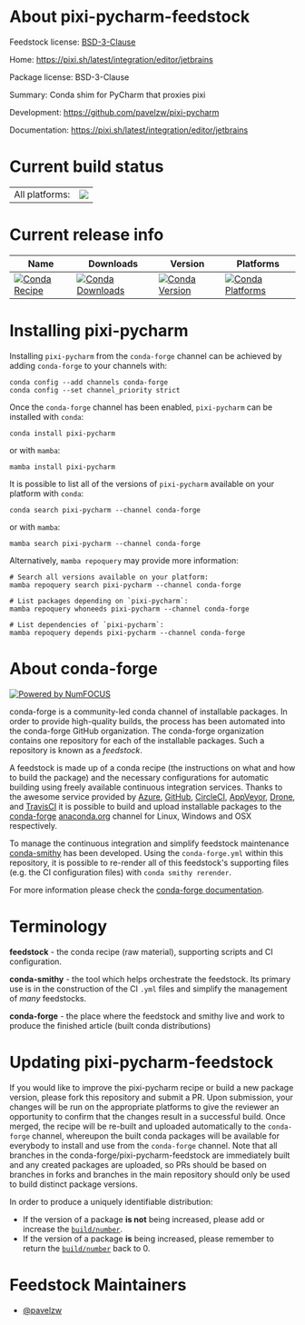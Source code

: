 About pixi-pycharm-feedstock
============================

Feedstock license: [BSD-3-Clause](https://github.com/conda-forge/pixi-pycharm-feedstock/blob/main/LICENSE.txt)

Home: https://pixi.sh/latest/integration/editor/jetbrains

Package license: BSD-3-Clause

Summary: Conda shim for PyCharm that proxies pixi

Development: https://github.com/pavelzw/pixi-pycharm

Documentation: https://pixi.sh/latest/integration/editor/jetbrains

Current build status
====================


<table><tr><td>All platforms:</td>
    <td>
      <a href="https://dev.azure.com/conda-forge/feedstock-builds/_build/latest?definitionId=21842&branchName=main">
        <img src="https://dev.azure.com/conda-forge/feedstock-builds/_apis/build/status/pixi-pycharm-feedstock?branchName=main">
      </a>
    </td>
  </tr>
</table>

Current release info
====================

| Name | Downloads | Version | Platforms |
| --- | --- | --- | --- |
| [![Conda Recipe](https://img.shields.io/badge/recipe-pixi--pycharm-green.svg)](https://anaconda.org/conda-forge/pixi-pycharm) | [![Conda Downloads](https://img.shields.io/conda/dn/conda-forge/pixi-pycharm.svg)](https://anaconda.org/conda-forge/pixi-pycharm) | [![Conda Version](https://img.shields.io/conda/vn/conda-forge/pixi-pycharm.svg)](https://anaconda.org/conda-forge/pixi-pycharm) | [![Conda Platforms](https://img.shields.io/conda/pn/conda-forge/pixi-pycharm.svg)](https://anaconda.org/conda-forge/pixi-pycharm) |

Installing pixi-pycharm
=======================

Installing `pixi-pycharm` from the `conda-forge` channel can be achieved by adding `conda-forge` to your channels with:

```
conda config --add channels conda-forge
conda config --set channel_priority strict
```

Once the `conda-forge` channel has been enabled, `pixi-pycharm` can be installed with `conda`:

```
conda install pixi-pycharm
```

or with `mamba`:

```
mamba install pixi-pycharm
```

It is possible to list all of the versions of `pixi-pycharm` available on your platform with `conda`:

```
conda search pixi-pycharm --channel conda-forge
```

or with `mamba`:

```
mamba search pixi-pycharm --channel conda-forge
```

Alternatively, `mamba repoquery` may provide more information:

```
# Search all versions available on your platform:
mamba repoquery search pixi-pycharm --channel conda-forge

# List packages depending on `pixi-pycharm`:
mamba repoquery whoneeds pixi-pycharm --channel conda-forge

# List dependencies of `pixi-pycharm`:
mamba repoquery depends pixi-pycharm --channel conda-forge
```


About conda-forge
=================

[![Powered by
NumFOCUS](https://img.shields.io/badge/powered%20by-NumFOCUS-orange.svg?style=flat&colorA=E1523D&colorB=007D8A)](https://numfocus.org)

conda-forge is a community-led conda channel of installable packages.
In order to provide high-quality builds, the process has been automated into the
conda-forge GitHub organization. The conda-forge organization contains one repository
for each of the installable packages. Such a repository is known as a *feedstock*.

A feedstock is made up of a conda recipe (the instructions on what and how to build
the package) and the necessary configurations for automatic building using freely
available continuous integration services. Thanks to the awesome service provided by
[Azure](https://azure.microsoft.com/en-us/services/devops/), [GitHub](https://github.com/),
[CircleCI](https://circleci.com/), [AppVeyor](https://www.appveyor.com/),
[Drone](https://cloud.drone.io/welcome), and [TravisCI](https://travis-ci.com/)
it is possible to build and upload installable packages to the
[conda-forge](https://anaconda.org/conda-forge) [anaconda.org](https://anaconda.org/)
channel for Linux, Windows and OSX respectively.

To manage the continuous integration and simplify feedstock maintenance
[conda-smithy](https://github.com/conda-forge/conda-smithy) has been developed.
Using the ``conda-forge.yml`` within this repository, it is possible to re-render all of
this feedstock's supporting files (e.g. the CI configuration files) with ``conda smithy rerender``.

For more information please check the [conda-forge documentation](https://conda-forge.org/docs/).

Terminology
===========

**feedstock** - the conda recipe (raw material), supporting scripts and CI configuration.

**conda-smithy** - the tool which helps orchestrate the feedstock.
                   Its primary use is in the construction of the CI ``.yml`` files
                   and simplify the management of *many* feedstocks.

**conda-forge** - the place where the feedstock and smithy live and work to
                  produce the finished article (built conda distributions)


Updating pixi-pycharm-feedstock
===============================

If you would like to improve the pixi-pycharm recipe or build a new
package version, please fork this repository and submit a PR. Upon submission,
your changes will be run on the appropriate platforms to give the reviewer an
opportunity to confirm that the changes result in a successful build. Once
merged, the recipe will be re-built and uploaded automatically to the
`conda-forge` channel, whereupon the built conda packages will be available for
everybody to install and use from the `conda-forge` channel.
Note that all branches in the conda-forge/pixi-pycharm-feedstock are
immediately built and any created packages are uploaded, so PRs should be based
on branches in forks and branches in the main repository should only be used to
build distinct package versions.

In order to produce a uniquely identifiable distribution:
 * If the version of a package **is not** being increased, please add or increase
   the [``build/number``](https://docs.conda.io/projects/conda-build/en/latest/resources/define-metadata.html#build-number-and-string).
 * If the version of a package **is** being increased, please remember to return
   the [``build/number``](https://docs.conda.io/projects/conda-build/en/latest/resources/define-metadata.html#build-number-and-string)
   back to 0.

Feedstock Maintainers
=====================

* [@pavelzw](https://github.com/pavelzw/)

